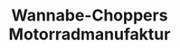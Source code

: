 ---
title: "Wannabe-Choppers Motorradmanufaktur"
url: /huettenberg/wannabe-choppers-motorradmanufaktur/
shop: Motorrad
---